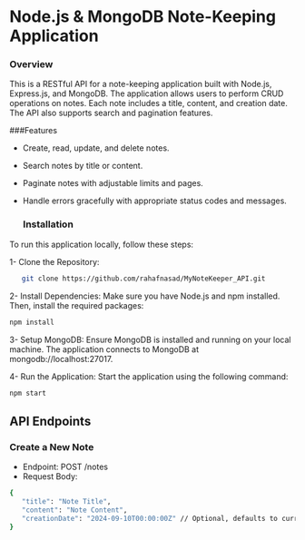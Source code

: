 # Node.js & MongoDB Note-Keeping Application

### Overview

This is a RESTful API for a note-keeping application built with Node.js, Express.js, and MongoDB. The application allows users to perform CRUD operations on notes. Each note includes a title, content, and creation date. The API also supports search and pagination features.

###Features

- Create, read, update, and delete notes.
- Search notes by title or content.
- Paginate notes with adjustable limits and pages.
- Handle errors gracefully with appropriate status codes and messages.

  ### Installation
To run this application locally, follow these steps:

1- Clone the Repository:


 ```bash
    git clone https://github.com/rahafnasad/MyNoteKeeper_API.git

  ``` 

2- Install Dependencies:
Make sure you have Node.js and npm installed. Then, install the required packages:
 ```bash
npm install
``` 

3- Setup MongoDB:
Ensure MongoDB is installed and running on your local machine. The application connects to MongoDB at mongodb://localhost:27017.

4- Run the Application:
Start the application using the following command:
 ```bash
npm start

```
## API Endpoints
### Create a New Note
- Endpoint: POST /notes
- Request Body:
 ```bash
{
    "title": "Note Title",
    "content": "Note Content",
    "creationDate": "2024-09-10T00:00:00Z" // Optional, defaults to current date
}

``` 
